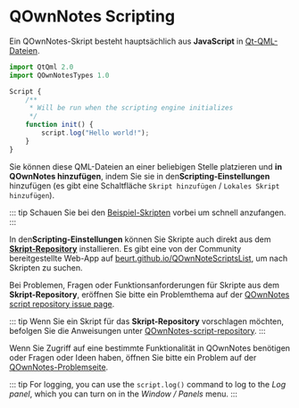# QOwnNotes Scripting

Ein QOwnNotes-Skript besteht hauptsächlich aus **JavaScript** in [Qt-QML-Dateien](https://doc.qt.io/qt-5/qtqml-index.html).

```js
import QtQml 2.0
import QOwnNotesTypes 1.0

Script {
    /**
     * Will be run when the scripting engine initializes
     */
    function init() {
        script.log("Hello world!");
    }
}
```

Sie können diese QML-Dateien an einer beliebigen Stelle platzieren und **in QOwnNotes hinzufügen**, indem Sie sie in den**Scripting-Einstellungen** hinzufügen (es gibt eine Schaltfläche `Skript hinzufügen` / `Lokales Skript hinzufügen`).

::: tip
Schauen Sie bei den [Beispiel-Skripten](https://github.com/pbek/QOwnNotes/blob/main/docs/scripting/examples) vorbei um schnell anzufangen.
:::

In den**Scripting-Einstellungen** können Sie Skripte auch direkt aus dem [**Skript-Repository**](https://github.com/qownnotes/scripts) installieren. Es gibt eine von der Community bereitgestellte Web-App auf [beurt.github.io/QOwnNoteScriptsList](https://beurt.github.io/QOwnNoteScriptsList/), um nach Skripten zu suchen.

Bei Problemen, Fragen oder Funktionsanforderungen für Skripte aus dem **Skript-Repository**, eröffnen Sie bitte ein Problemthema auf der [QOwnNotes script repository issue page](https://github.com/qownnotes/scripts/issues).

::: tip
Wenn Sie ein Skript für das **Skript-Repository** vorschlagen möchten, befolgen Sie die Anweisungen unter [QOwnNotes-script-repository](https://github.com/qownnotes/scripts).
:::

Wenn Sie Zugriff auf eine bestimmte Funktionalität in QOwnNotes benötigen oder Fragen oder Ideen haben, öffnen Sie bitte ein Problem auf der [QOwnNotes-Problemseite](https://github.com/pbek/QOwnNotes/issues).

::: tip
For logging, you can use the `script.log()` command to log to the _Log panel_, which you can turn on in the _Window / Panels_ menu.
:::
